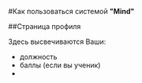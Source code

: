 #Как пользоваться системой **"Mind"**

##Страница профиля

Здесь высвечиваются Ваши:
- должность
- баллы (если вы ученик)
- 